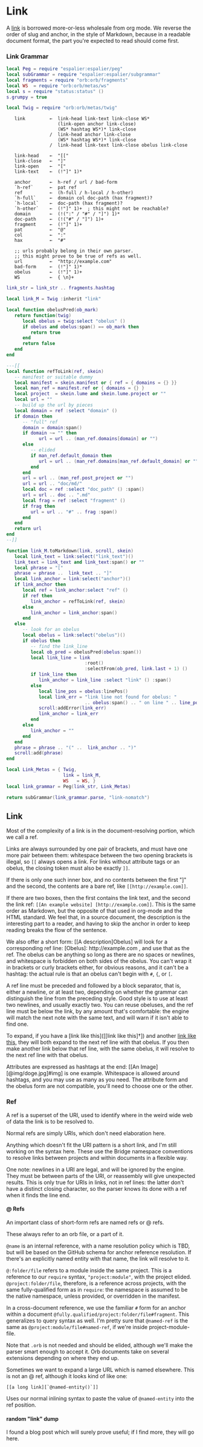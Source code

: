 # Link


  A [link](httk://this.page) is borrowed more\-or\-less wholesale from org
mode\.  We reverse the order of slug and anchor, in the style of Markdown,
because in a readable document format, the part you're expected to read should
come first\.


### Link Grammar

```lua
local Peg = require "espalier:espalier/peg"
local subGrammar = require "espalier:espalier/subgrammar"
local fragments = require "orb:orb/fragments"
local WS  = require "orb:orb/metas/ws"
local s = require "status:status" ()
s.grumpy = true

local Twig = require "orb:orb/metas/twig"
```

```peg
   link         ←  link-head link-text link-close WS*
                   (link-open anchor link-close)
                   (WS* hashtag WS*)* link-close
                /  link-head anchor link-close
                   (WS* hashtag WS*)* link-close
                /  link-head link-text link-close obelus link-close

   link-head    ←  "[["
   link-close   ←  "]"
   link-open    ←  "["
   link-text    ←  (!"]" 1)*

   anchor       ←  h-ref / url / bad-form
   `h-ref`      ←  pat ref
   ref          ←  (h-full / h-local / h-other)
   `h-full`     ←  domain col doc-path (hax fragment)?
   `h-local`    ←  doc-path (hax fragment)?
   `h-other`    ←  (!"]" 1)+  ; this might not be reachable?
   domain       ←  (!(":" / "#" / "]") 1)*
   doc-path     ←  (!("#" / "]") 1)+
   fragment     ←  (!"]" 1)+
   pat          ←  "@"
   col          ←  ":"
   hax          ←  "#"

   ;; urls probably belong in their own parser.
   ;; this might prove to be true of refs as well.
   url          ←  "http://example.com"
   bad-form     ←  (!"]" 1)*
   obelus       ←  (!"]" 1)+
   WS           ←  { \n}+
```

```lua
link_str = link_str .. fragments.hashtag

local link_M = Twig :inherit "link"
```

```lua
local function obelusPred(ob_mark)
   return function(twig)
      local obelus = twig:select "obelus" ()
      if obelus and obelus:span() == ob_mark then
         return true
      end
      return false
   end
end

---[[
local function refToLink(ref, skein)
   -- manifest or suitable dummy
   local manifest = skein.manifest or { ref = { domains = {} }}
   local man_ref = manifest.ref or { domains = {} }
   local project  = skein.lume and skein.lume.project or ""
   local url = ""
   -- build up the url by pieces
   local domain = ref :select "domain" ()
   if domain then
      -- "full" ref
      domain = domain:span()
      if domain ~= "" then
            url = url .. (man_ref.domains[domain] or "")
      else
         -- elided
         if man_ref.default_domain then
            url = url .. (man_ref.domains[man_ref.default_domain] or "")
         end
      end
      url = url .. (man_ref.post_project or "")
      url = url .. "doc/md/"
      local doc = ref :select "doc_path" () :span()
      url = url .. doc .. ".md"
      local frag = ref :select "fragment" ()
      if frag then
         url = url .. "#" .. frag :span()
      end
   end
   return url
end
--]]

function link_M.toMarkdown(link, scroll, skein)
   local link_text = link:select("link_text")()
   link_text = link_text and link_text:span() or ""
   local phrase = "["
   phrase = phrase ..  link_text .. "]"
   local link_anchor = link:select("anchor")()
   if link_anchor then
      local ref = link_anchor:select "ref" ()
      if ref then
         link_anchor = refToLink(ref, skein)
      else
         link_anchor = link_anchor:span()
      end
   else
      -- look for an obelus
      local obelus = link:select("obelus")()
      if obelus then
         -- find the link_line
         local ob_pred = obelusPred(obelus:span())
         local link_line = link
                             :root()
                             :selectFrom(ob_pred, link.last + 1) ()
         if link_line then
            link_anchor = link_line :select "link" () :span()
         else
            local line_pos = obelus:linePos()
            local link_err = "link line not found for obelus: "
                             .. obelus:span() .. " on line " .. line_pos
            scroll:addError(link_err)
            link_anchor = link_err
         end
      else
         link_anchor = ""
      end
   end
   phrase = phrase .. "(" ..  link_anchor .. ")"
   scroll:add(phrase)
end
```

```lua
local Link_Metas = { Twig,
                     link = link_M,
                     WS   = WS, }
local link_grammar = Peg(link_str, Link_Metas)
```

```lua
return subGrammar(link_grammar.parse, "link-nomatch")
```


## Link

Most of the complexity of a link is in the document\-resolving portion, which
we call a ref\.

Links are always surrounded by one pair of brackets, and must have one more
pair between them: whitespace between the two opening brackets is
illegal, so `[[` always opens a link\.  For links without attribute tags or an
obelus, the closing token must also be exactly `]]`\.

If there is only one such inner box, and no contents between the first "\]" and
the second, the contents are a bare ref, like `[[http://example.com]]`\.

If there are two boxes, then the first contains the link text, and the second
the link ref: `[[An example website] [http://example.com]]`\.  This is the same
order as Markdown, but the opposite of that used in org\-mode and the HTML
standard\.  We feel that, in a source document, the description is the
interesting part to a reader, and having to skip the anchor in order to keep
reading breaks the flow of the sentence\.

We also offer a short form: 
\[\[A description\]Obelus\]
 will look for a
corresponding ref line: 
\[Obelus\]: http://example\.com
, and use that as the
ref\.  The obelus can be anything so long as there are no spaces or newlines,
and whitespace is forbidden on both sides of the obelus\.  You can't wrap it
in brackets or curly brackets either, for obvious reasons, and it can't be a
hashtag: the actual rule is that an obelus can't begin with `#`, `{`, or `[`\.

A ref line must be preceded and followed by a block separator, that is, either
a newline, or at least two, depending on whether the grammar can distinguish
the line from the preceding style\.  Good style is to use at least two
newlines, and usually exactly two\.  You can reuse obeluses, and the ref line
must be below the link, by any amount that's comfortable: the engine will
match the next note with the same text, and will warn if it isn't able to find
one\.

To expand, if you have a [link like this]([[link like this]†]) and another [link like this](https://example.com/both-links-resolve-to-this),
they will both expand to the next ref line with that obelus\.  If you then
make another link below that ref line, with the same obelus, it will resolve
to the next ref line with that obelus\.

Attributes are expressed as hashtags at the end: 
\[\[An Image\]
\[@img/doge\.jpg\]\#img\]
 is one example\.  Whitespace is allowed around hashtags,
and you may use as many as you need\.  The attribute form and the obelus form
are not compatible, you'll need to choose one or the other\.


### Ref

  A ref is a superset of the URI, used to identify where in the weird wide web
of data the link is to be resolved to\.

Normal refs are simply URIs, which don't need elaboration here\.

Anything which doesn't fit the URI pattern is a short link, and I'm still
working on the syntax here\.  These use the Bridge namespace conventions to
resolve links between projects and within documents in a flexible way\.

One note: newlines in a URI are legal, and will be ignored by the engine\.
They must be between parts of the URI, or reassembly will give unexpected
results\.  This is only true for URIs in links, not in ref lines: the latter
don't have a distinct closing character, so the parser knows its done with a
ref when it finds the line end\.


#### @ Refs

An important class of short\-form refs are named refs or @ refs\.

These always refer to an orb file, or a part of it\.

`@name` is an internal reference, with a name resolution policy which is TBD,
but will be based on the GitHub schema for anchor reference resolution\.  If
there's an explicitly named entity with that name, the link will resolve to it\.

`@:folder/file` refers to a module inside the same project\.  This is a
reference to our `require` syntax, `"project:module"`, with the project
elided\.  `@project:folder/file`, therefore, is a reference across projects,
with the same fully\-qualified form as in `require`: the namespace is assumed
to be the native namespace, unless provided, or overridden in the manifest\.

In a cross\-document reference, we use the familiar `#` form for an anchor
within a document `@fully.qualified/project:folder/file#fragment`\.  This
generalizes to query syntax as well\.  I'm pretty sure that `@named-ref` is the
same as `@project:module/file#named-ref`, if we're inside project\-module\-file\.

Note that `.orb` is not needed and should be elided, although we'll make the
parser smart enough to accept it\.  Orb documents take on several extensions
depending on where they end up\.

Sometimes we want to expand a large URL which is named elsewhere\.  This is
not an @ ref, although it looks kind of like one:

```orb
[[a long link][`@named-entity()`]]
```

Uses our normal inlining syntax to paste the value of `@named-entity` into the
ref position\.


#### random "link" dump

  I found a blog post which will surely prove useful; if I find more, they
will go here\.

[](https://www.fpcomplete.com/blog/pains-path-parsing/)
